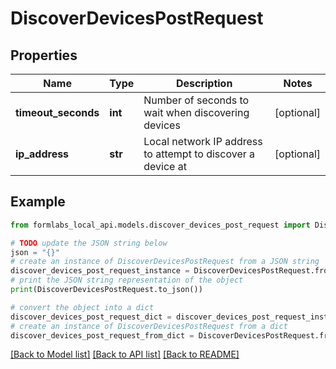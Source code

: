 # DiscoverDevicesPostRequest


## Properties

Name | Type | Description | Notes
------------ | ------------- | ------------- | -------------
**timeout_seconds** | **int** | Number of seconds to wait when discovering devices | [optional] 
**ip_address** | **str** | Local network IP address to attempt to discover a device at | [optional] 

## Example

```python
from formlabs_local_api.models.discover_devices_post_request import DiscoverDevicesPostRequest

# TODO update the JSON string below
json = "{}"
# create an instance of DiscoverDevicesPostRequest from a JSON string
discover_devices_post_request_instance = DiscoverDevicesPostRequest.from_json(json)
# print the JSON string representation of the object
print(DiscoverDevicesPostRequest.to_json())

# convert the object into a dict
discover_devices_post_request_dict = discover_devices_post_request_instance.to_dict()
# create an instance of DiscoverDevicesPostRequest from a dict
discover_devices_post_request_from_dict = DiscoverDevicesPostRequest.from_dict(discover_devices_post_request_dict)
```
[[Back to Model list]](../README.md#documentation-for-models) [[Back to API list]](../README.md#documentation-for-api-endpoints) [[Back to README]](../README.md)


